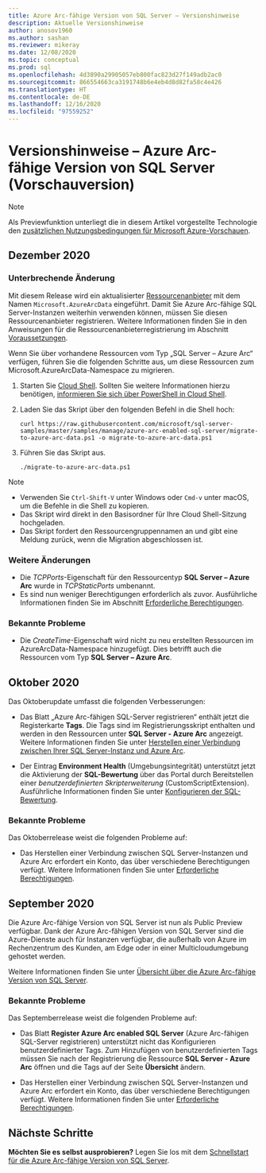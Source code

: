 ```yaml
---
title: Azure Arc-fähige Version von SQL Server – Versionshinweise
description: Aktuelle Versionshinweise
author: anosov1960
ms.author: sashan
ms.reviewer: mikeray
ms.date: 12/08/2020
ms.topic: conceptual
ms.prod: sql
ms.openlocfilehash: 4d3890a29905057eb800fac823d27f149adb2ac0
ms.sourcegitcommit: 866554663ca3191748b6e4eb4d8d82fa58c4e426
ms.translationtype: HT
ms.contentlocale: de-DE
ms.lasthandoff: 12/16/2020
ms.locfileid: "97559252"
---
```

# <a name="release-notes---azure-arc-enabled-sql-server-preview"></a>Versionshinweise – Azure Arc-fähige Version von SQL Server (Vorschauversion)

> [!NOTE]
> Als Previewfunktion unterliegt die in diesem Artikel vorgestellte Technologie den [zusätzlichen Nutzungsbedingungen für Microsoft Azure-Vorschauen](https://azure.microsoft.com/support/legal/preview-supplemental-terms/).

## <a name="december-2020"></a>Dezember 2020

### <a name="breaking-change"></a>Unterbrechende Änderung

Mit diesem Release wird ein aktualisierter [Ressourcenanbieter](/azure/azure-resource-manager/management/azure-services-resource-providers) mit dem Namen `Microsoft.AzureArcData` eingeführt. Damit Sie Azure Arc-fähige SQL Server-Instanzen weiterhin verwenden können, müssen Sie diesen Ressourcenanbieter registrieren. Weitere Informationen finden Sie in den Anweisungen für die Ressourcenanbieterregistrierung im Abschnitt [Voraussetzungen](connect.md#prerequisites).

Wenn Sie über vorhandene Ressourcen vom Typ „SQL Server – Azure Arc“ verfügen, führen Sie die folgenden Schritte aus, um diese Ressourcen zum Microsoft.AzureArcData-Namespace zu migrieren.

1. Starten Sie [Cloud Shell](https://shell.azure.com/). Sollten Sie weitere Informationen hierzu benötigen, [informieren Sie sich über PowerShell in Cloud Shell](https://aka.ms/pscloudshell/docs).

2. Laden Sie das Skript über den folgenden Befehl in die Shell hoch:

    ```console
    curl https://raw.githubusercontent.com/microsoft/sql-server-samples/master/samples/manage/azure-arc-enabled-sql-server/migrate-to-azure-arc-data.ps1 -o migrate-to-azure-arc-data.ps1
    ```
3. Führen Sie das Skript aus.  

    ```console
   ./migrate-to-azure-arc-data.ps1
    ```

> [!NOTE]
> - Verwenden Sie `Ctrl-Shift-V` unter Windows oder `Cmd-v` unter macOS, um die Befehle in die Shell zu kopieren.
> - Das Skript wird direkt in den Basisordner für Ihre Cloud Shell-Sitzung hochgeladen.
> - Das Skript fordert den Ressourcengruppennamen an und gibt eine Meldung zurück, wenn die Migration abgeschlossen ist.

### <a name="other-changes"></a>Weitere Änderungen

* Die *TCPPorts*-Eigenschaft für den Ressourcentyp **SQL Server – Azure Arc** wurde in *TCPStaticPorts* umbenannt.
* Es sind nun weniger Berechtigungen erforderlich als zuvor. Ausführliche Informationen finden Sie im Abschnitt [Erforderliche Berechtigungen](overview.md#required-permissions).

### <a name="known-issues"></a>Bekannte Probleme

* Die *CreateTime*-Eigenschaft wird nicht zu neu erstellten Ressourcen im AzureArcData-Namespace hinzugefügt. Dies betrifft auch die Ressourcen vom Typ **SQL Server – Azure Arc**.

## <a name="october-2020"></a>Oktober 2020

Das Oktoberupdate umfasst die folgenden Verbesserungen:

* Das Blatt „Azure Arc-fähigen SQL-Server registrieren“ enthält jetzt die Registerkarte **Tags**. Die Tags sind im Registrierungsskript enthalten und werden in den Ressourcen unter **SQL Server - Azure Arc** angezeigt. Weitere Informationen finden Sie unter [Herstellen einer Verbindung zwischen Ihrer SQL Server-Instanz und Azure Arc](connect.md).

* Der Eintrag **Environment Health** (Umgebungsintegrität) unterstützt jetzt die Aktivierung der **SQL-Bewertung** über das Portal durch Bereitstellen einer *benutzerdefinierten Skripterweiterung* (CustomScriptExtension). Ausführliche Informationen finden Sie unter [Konfigurieren der SQL-Bewertung](assess.md#run-on-demand-sql-assessment).

### <a name="known-issues"></a>Bekannte Probleme

Das Oktoberrelease weist die folgenden Probleme auf:

* Das Herstellen einer Verbindung zwischen SQL Server-Instanzen und Azure Arc erfordert ein Konto, das über verschiedene Berechtigungen verfügt. Weitere Informationen finden Sie unter [Erforderliche Berechtigungen](overview.md#required-permissions).

## <a name="september-2020"></a>September 2020

Die Azure Arc-fähige Version von SQL Server ist nun als Public Preview verfügbar. Dank der Azure Arc-fähigen Version von SQL Server sind die Azure-Dienste auch für Instanzen verfügbar, die außerhalb von Azure im Rechenzentrum des Kunden, am Edge oder in einer Multicloudumgebung gehostet werden.

Weitere Informationen finden Sie unter [Übersicht über die Azure Arc-fähige Version von SQL Server](overview.md).

### <a name="known-issues"></a>Bekannte Probleme

Das Septemberrelease weist die folgenden Probleme auf:

* Das Blatt **Register Azure Arc enabled SQL Server** (Azure Arc-fähigen SQL-Server registrieren) unterstützt nicht das Konfigurieren benutzerdefinierter Tags. Zum Hinzufügen von benutzerdefinierten Tags müssen Sie nach der Registrierung die Ressource **SQL Server - Azure Arc** öffnen und die Tags auf der Seite **Übersicht** ändern.

* Das Herstellen einer Verbindung zwischen SQL Server-Instanzen und Azure Arc erfordert ein Konto, das über verschiedene Berechtigungen verfügt. Weitere Informationen finden Sie unter [Erforderliche Berechtigungen](overview.md#required-permissions).

## <a name="next-steps"></a>Nächste Schritte

**Möchten Sie es selbst ausprobieren?**  Legen Sie los mit dem [Schnellstart für die Azure Arc-fähige Version von SQL Server](https://aka.ms/AzureArcSqlServerJumpstart).
